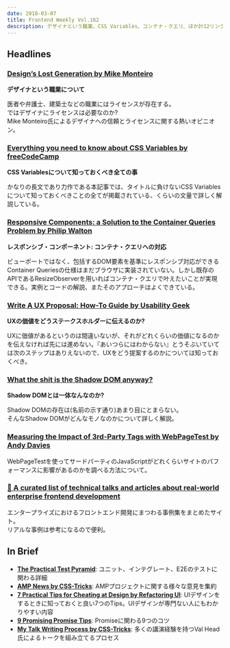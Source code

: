```yaml
---
date: 2018-03-07
title: Frontend Weekly Vol.162
description: デザイナという職業、CSS Variables、コンテナ・クエリ、ほか計12リンク
---
```


## Headlines

### [Design’s Lost Generation by Mike Monteiro](https://medium.com/@monteiro/designs-lost-generation-ac7289549017)

**デザイナという職業について**

医者や弁護士、建築士などの職業にはライセンスが存在する。  
ではデザイナにライセンスは必要なのか?  
Mike Monteiro氏によるデザイナへの信頼とライセンスに関する熱いオピニオン。

### [Everything you need to know about CSS Variables by freeCodeCamp](https://medium.freecodecamp.org/everything-you-need-to-know-about-css-variables-c74d922ea855)

**CSS Variablesについて知っておくべき全ての事**

かなりの長文であり力作である本記事では、タイトルに負けないCSS Variablesについて知っておくべきことの全てが掲載されている、くらいの文量で詳しく解説している。

### [Responsive Components: a Solution to the Container Queries Problem by Philip Walton](https://philipwalton.com/articles/responsive-components-a-solution-to-the-container-queries-problem/)

**レスポンシブ・コンポーネント: コンテナ・クエリへの対応**

ビューポートではなく、包括するDOM要素を基準にレスポンシブ対応ができるContainer Queriesの仕様はまだブラウザに実装されていない。しかし既存のAPIであるResizeObserverを用いればコンテナ・クエリで叶えたいことが実現できる。実例とコードの解説、またそのアプローチはよくできている。

### [Write A UX Proposal: How-To Guide by Usability Geek](https://usabilitygeek.com/write-ux-proposal-how-to-guide/)

**UXの価値をどうステークスホルダーに伝えるのか?**

UXに価値があるというのは間違いないが、それがどれくらいの価値になるのかを伝えなければ先には進めない。『あいつらにはわからない』とうそぶいていては次のステップはありえないので、UXをどう提案するのかについては知っておくべき。

### [What the shit is the Shadow DOM anyway?](https://blog.rowan.website/2018/02/15/what-the-shit-is-the-shadow-dom-anyway/)

**Shadow DOMとは一体なんなのか?**

Shadow DOMの存在は(名前の示す通り)あまり目にとまらない。  
そんなShadow DOMがどんなモノなのかについて詳しく解説。

### [Measuring the Impact of 3rd-Party Tags with WebPageTest by Andy Davies](https://andydavies.me/blog/2018/02/19/using-webpagetest-to-measure-the-impact-of-3rd-party-tags/)

WebPageTestを使ってサードパーティのJavaScriptがどれくらいサイトのパフォーマンスに影響があるのかを調べる方法について。

### [💼 A curated list of technical talks and articles about real-world enterprise frontend development](https://github.com/andrew--r/frontend-case-studies)

エンタープライズにおけるフロントエンド開発にまつわる事例集をまとめたサイト。  
リアルな事例は参考になるので便利。

## In Brief

- [**The Practical Test Pyramid**](https://martinfowler.com/articles/practical-test-pyramid.html): ユニット、インテグレート、E2Eのテストに関わる詳細
- [**AMP News by CSS-Tricks**](https://css-tricks.com/amp-news/): AMPプロジェクトに関する様々な意見を集約
- [**7 Practical Tips for Cheating at Design by Refactoring UI**](https://medium.com/refactoring-ui/7-practical-tips-for-cheating-at-design-40c736799886): UIデザインをするときに知っておくと良い7つのTips。UIデザインが専門ない人にもわかりやすい内容
- [**9 Promising Promise Tips**](https://dev.to/kepta/promising-promise-tips--c8f): Promiseに関わる9つのコツ
- [**My Talk Writing Process by CSS-Tricks**](https://css-tricks.com/talk-writing-process/): 多くの講演経験を持つVal Head氏によるトークを組み立てるプロセス
